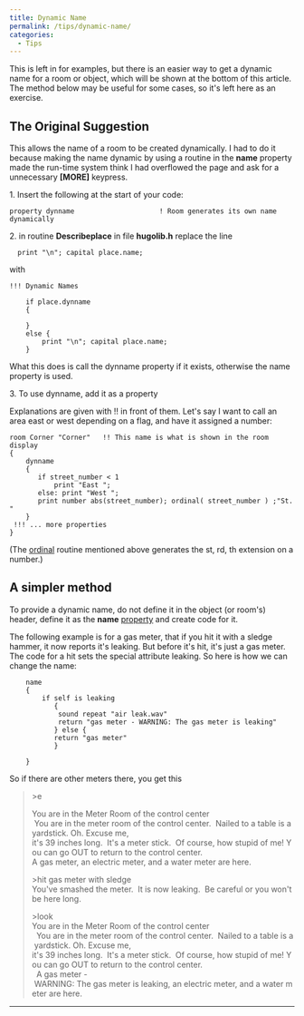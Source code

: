 ```yaml
---
title: Dynamic Name
permalink: /tips/dynamic-name/
categories: 
  - Tips
---
```


This is left in for examples, but there is an easier way to get a
dynamic name for a room or object, which will be shown at the bottom of
this article. The method below may be useful for some cases, so it's
left here as an exercise.

## The Original Suggestion

This allows the name of a room to be created dynamically. I had to do it
because making the name dynamic by using a routine in the **name**
property made the run-time system think I had overflowed the page and
ask for a unnecessary **\[MORE\]** keypress.

1\. Insert the following at the start of your code:

    property dynname                     ! Room generates its own name dynamically

2\. in routine **Describeplace** in file **hugolib.h** replace the line

      print "\n"; capital place.name;

with

    !!! Dynamic Names

        if place.dynname
        {

        }
        else {
            print "\n"; capital place.name;
        }

What this does is call the dynname property if it exists, otherwise the
name property is used.

3\. To use dynname, add it as a property

Explanations are given with !! in front of them. Let's say I want to
call an area east or west depending on a flag, and have it assigned a
number:

    room Corner "Corner"   !! This name is what is shown in the room display
    {
        dynname
        {
           if street_number < 1
               print "East ";
           else: print "West ";
           print number abs(street_number); ordinal( street_number ) ;"St. "
        }
     !!! ... more properties
    }

(The [ordinal](library/library-suggestions/) routine mentioned above generates the
st, rd, th extension on a number.)

## A simpler method

To provide a dynamic name, do not define it in the object (or room's)
header, define it as the **name** [property](properties/) and
create code for it.

The following example is for a gas meter, that if you hit it with a
sledge hammer, it now reports it's leaking. But before it's hit, it's
just a gas meter. The code for a hit sets the special attribute leaking.
So here is how we can change the name:

        name
        {
            if self is leaking
               {
                sound repeat "air leak.wav"
                return "gas meter - WARNING: The gas meter is leaking"
               } else {
               return "gas meter"
               }

        }

So if there are other meters there, you get this

>&gt;e
>
>You are in the Meter Room of the control center  
>  You are in the meter room of the control center.  Nailed to a table is a yardstick. Oh. Excuse me,
>it's 39 inches long.  It's a meter stick.  Of course, how stupid of me! You can go OUT to return
>to the control center.  
>A gas meter, an electric meter, and a water meter are here.
>
>&gt;hit gas meter with sledge  
>You've smashed the meter.  It is now leaking.  Be careful or you won't be here long.
>
>&gt;look  
>You are in the Meter Room of the control center  
>  You are in the meter room of the control center.  Nailed to a table is a yardstick. Oh. Excuse me,
>it's 39 inches long.  It's a meter stick.  Of course, how stupid of me! You can go OUT to return
>to the control center.  
>  A gas meter - WARNING: The gas meter is leaking, an electric meter, and a water meter are here.

------------------------------------------------------------------------
